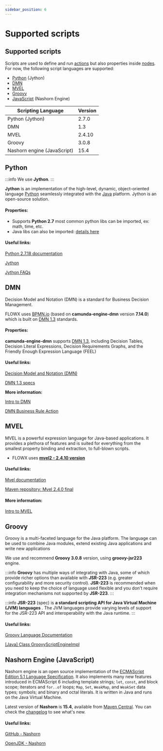 ```yaml
---
sidebar_position: 6
---
```


# Supported scripts

## Supported scripts

Scripts are used to define and run [actions](actions.md) but also properties inside [nodes](./node/node.md). For now, the following script languages are supported:

* [Python](#python) (Jython)
* [DMN](supported-scripts.md#dmn)
* [MVEL](supported-scripts.md#mvel)
* [Groovy](supported-scripts.md#groovy)
* [JavaScript](supported-scripts.md#nashorn-engine-javascript) (Nashorn Engine)

| Scripting Language          | Version |
| --------------------------- | ------- |
| Python (Jython)             | 2.7.0   |
| DMN                         | 1.3     |
| MVEL                        | 2.4.10  |
| Groovy                      | 3.0.8   |
| Nashorn engine (JavaScript) | 15.4    |   

## Python

:::info
We use **Jython**.
:::

**Jython** is an implementation of the high-level, dynamic, object-oriented language [Python](http://www.python.org/) seamlessly integrated with the [Java](http://www.javasoft.com/) platform. Jython is an open-source solution.

#### Properties:

* Supports **Python 2.7** most common python libs can be imported, ex: math, time, etc.
* Java libs can also be imported: [details here ](https://www.tutorialspoint.com/jython/jython\_importing\_java\_libraries.htm)

#### Useful links:

[Python 2.7.18 documentation](https://docs.python.org/2.7/)

[Jython](https://www.jython.org/)

[Jython FAQs](https://wiki.python.org/jython/JythonFaq)

## DMN

Decision Model and Notation (DMN) is a standard for Business Decision Management.

FLOWX uses [BPMN.io](https://bpmn.io/) (based on **camunda-engine-dmn** version **7.14.0**) which is built on [DMN 1.3](https://www.omg.org/spec/DMN/1.3/PDF) standards.

#### Properties:

**camunda-engine-dmn** supports [DMN 1.3](https://www.omg.org/spec/DMN/1.3/PDF), including Decision Tables, Decision Literal Expressions, Decision Requirements Graphs, and the Friendly Enough Expression Language (FEEL)

#### Useful links:

[Decision Model and Notation (DMN)](https://www.omg.org/dmn/)

[DMN 1.3 specs](https://www.omg.org/spec/DMN/1.3/PDF)

**More information:**

[Intro to DMN](../platform-overview/frameworks-and-standards/business-process-industry-standards/intro-to-dmn.md)

[DMN Business Rule Action](./node/task-node/business-rule-action/dmn-business-rule-action.md)

## MVEL

MVEL is a powerful expression language for Java-based applications. It provides a plethora of features and is suited for everything from the smallest property binding and extraction, to full-blown scripts.

* FLOWX uses [**mvel2 - 2.4.10 version**](https://mvnrepository.com/artifact/org.mvel/mvel2/2.4.10.Final)

#### Useful links:

[Mvel documentation](http://mvel.documentnode.com/)

[Maven repository: Mvel 2.4.0 final](https://mvnrepository.com/artifact/org.mvel/mvel2/2.4.0.)

#### More information:

[Intro to MVEL](../platform-overview/frameworks-and-standards/business-process-industry-standards/intro-to-mvel.md)

## Groovy

Groovy is a multi-faceted language for the Java platform. The language can be used to combine Java modules, extend existing Java applications and write new applications

We use and recommend **Groovy 3.0.8** version, using **groovy-jsr223** engine.

:::info
**Groovy** has multiple ways of integrating with Java, some of which provide richer options than available with **JSR-223** (e.g. greater configurability and more security control). **JSR-223** is recommended when you need to keep the choice of language used flexible and you don't require integration mechanisms not supported by **JSR-223**.
:::

:::info
**JSR-223** (spec) is **a standard scripting API for Java Virtual Machine (JVM) languages** . The JVM languages provide varying levels of support for the JSR-223 API and interoperability with the Java runtime.
:::

#### Useful links:

[Groovy Language Documentation](http://docs.groovy-lang.org/docs/groovy-3.0.8/html/documentation/)

[[Java] Class GroovyScriptEngineImpl](https://docs.groovy-lang.org/latest/html/gapi/org/codehaus/groovy/jsr223/GroovyScriptEngineImpl.html)

## Nashorn Engine (JavaScript)

Nashorn engine is an open source implementation of the [ECMAScript Edition 5.1 Language Specification](https://es5.github.io/). It also implements many new features introduced in ECMAScript 6 including template strings; `let`, `const`, and block scope; iterators and `for..of` loops; `Map`, `Set`, `WeakMap`, and `WeakSet` data types; symbols; and binary and octal literals. It is written in Java and runs on the Java Virtual Machine.

Latest version of **Nashorn** is **15.4**, available from [Maven Central](https://search.maven.org/artifact/org.openjdk.nashorn/nashorn-core/15.4/jar). You can check the [changelog](https://github.com/openjdk/nashorn/blob/main/CHANGELOG.md) to see what's new.

#### Useful links:

[GitHub - Nashorn](https://github.com/openjdk/nashorn)

[OpenJDK - Nashorn](https://openjdk.org/projects/nashorn/)
